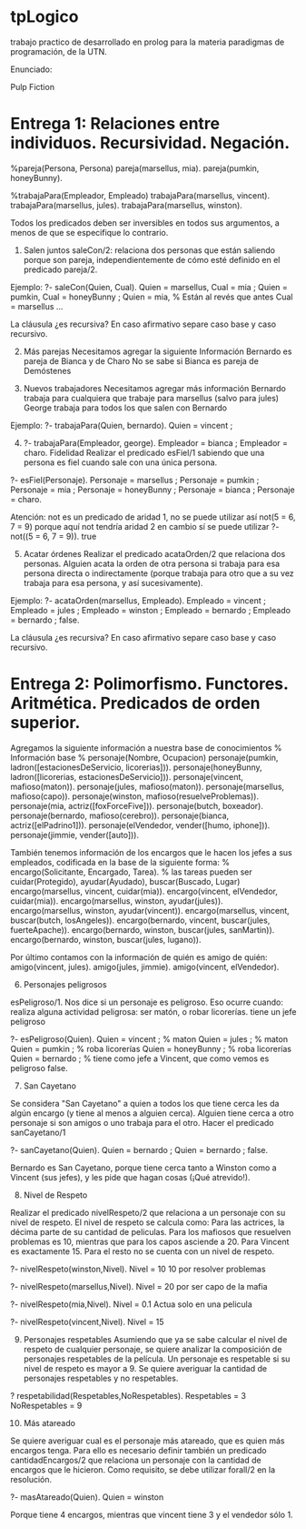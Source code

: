 # tpLogico
trabajo practico de desarrollado en prolog para la materia paradigmas de programación, de la UTN.

Enunciado:

Pulp Fiction
 
# Entrega 1: Relaciones entre individuos. Recursividad. Negación. 
 
%pareja(Persona, Persona)
pareja(marsellus, mia).
pareja(pumkin,    honeyBunny).
 
%trabajaPara(Empleador, Empleado)
trabajaPara(marsellus, vincent).
trabajaPara(marsellus, jules).
trabajaPara(marsellus, winston).
 
Todos los predicados deben ser inversibles en todos sus argumentos, a menos de que se especifique lo contrario.
1) Salen juntos
saleCon/2: relaciona dos personas que están saliendo porque son pareja, independientemente de cómo esté definido en el predicado pareja/2.
 
Ejemplo: 
?- saleCon(Quien, Cual).
Quien = marsellus,
Cual = mia ;
Quien = pumkin,
Cual = honeyBunny ;
Quien = mia, % Están al revés que antes
Cual = marsellus 
... 
 
La cláusula ¿es recursiva? En caso afirmativo separe caso base y caso recursivo.

2) Más parejas
Necesitamos agregar la siguiente Información
Bernardo es pareja de Bianca y de Charo
No se sabe si Bianca es pareja de Demóstenes

3) Nuevos trabajadores
Necesitamos agregar más información
Bernardo trabaja para cualquiera que trabaje para marsellus (salvo para jules) 
George trabaja para todos los que salen con Bernardo
 
Ejemplo: 
?- trabajaPara(Quien, bernardo).
Quien = vincent ;
 
4) ?- trabajaPara(Empleador, george).
Empleador = bianca ;
Empleador = charo.
Fidelidad
Realizar el predicado esFiel/1 sabiendo que una persona es fiel cuando sale con una única persona. 
 
?- esFiel(Personaje).
Personaje = marsellus ;
Personaje = pumkin ;
Personaje = mia ;
Personaje = honeyBunny ;
Personaje = bianca ;
Personaje = charo.
 
Atención: not es un predicado de aridad 1, no se puede utilizar así
not(5 = 6, 7 = 9) porque aquí not tendría aridad 2
en cambio sí se puede utilizar 
?-  not((5 = 6, 7 = 9)).
true

5) Acatar órdenes
Realizar el predicado acataOrden/2 que relaciona dos personas. Alguien acata la orden de otra persona si trabaja para esa persona directa o indirectamente (porque trabaja para otro que a su vez trabaja para esa persona, y así sucesivamente).
 
Ejemplo:
?- acataOrden(marsellus, Empleado).
Empleado = vincent ;
Empleado = jules ;
Empleado = winston ;
Empleado = bernardo ;
Empleado = bernardo ;
false.
 
La cláusula ¿es recursiva? En caso afirmativo separe caso base y caso recursivo.
 
 

 
# Entrega 2: Polimorfismo. Functores. Aritmética. Predicados de orden superior.
 
Agregamos la siguiente información a nuestra base de conocimientos
% Información base
% personaje(Nombre, Ocupacion)
personaje(pumkin,     ladron([estacionesDeServicio, licorerias])).
personaje(honeyBunny, ladron([licorerias, estacionesDeServicio])).
personaje(vincent,    mafioso(maton)).
personaje(jules,      mafioso(maton)).
personaje(marsellus,  mafioso(capo)).
personaje(winston,    mafioso(resuelveProblemas)).
personaje(mia,        actriz([foxForceFive])).
personaje(butch,      boxeador).
personaje(bernardo,   mafioso(cerebro)).
personaje(bianca,     actriz([elPadrino1])).
personaje(elVendedor, vender([humo, iphone])).
personaje(jimmie,     vender([auto])).
 
También tenemos información de los encargos que le hacen los jefes a sus empleados, codificada en la base de la siguiente forma: 
% encargo(Solicitante, Encargado, Tarea). 
% las tareas pueden ser cuidar(Protegido), ayudar(Ayudado), buscar(Buscado, Lugar)
encargo(marsellus, vincent,   cuidar(mia)).
encargo(vincent,  elVendedor, cuidar(mia)).
encargo(marsellus, winston, ayudar(jules)).
encargo(marsellus, winston, ayudar(vincent)).
encargo(marsellus, vincent, buscar(butch, losAngeles)).
encargo(bernardo, vincent, buscar(jules, fuerteApache)).
encargo(bernardo, winston, buscar(jules, sanMartin)).
encargo(bernardo, winston, buscar(jules, lugano)).
 
Por último contamos con la información de quién es amigo de quién:
amigo(vincent, jules).
amigo(jules, jimmie).
amigo(vincent, elVendedor).
 
6) Personajes peligrosos
 
esPeligroso/1. Nos dice si un personaje es peligroso. Eso ocurre cuando:
realiza alguna actividad peligrosa: ser matón, o robar licorerías. 
tiene un jefe peligroso
 
?- esPeligroso(Quien).
Quien = vincent ;    % maton
Quien = jules ;      % maton
Quien = pumkin ;     % roba licorerías
Quien = honeyBunny ; % roba licorerías
Quien = bernardo ;   % tiene como jefe a Vincent, que como vemos es peligroso
false.
 
7) San Cayetano
 
Se considera "San Cayetano" a quien a todos los que tiene cerca les da algún encargo (y tiene al menos a alguien cerca).
Alguien tiene cerca a otro personaje si son amigos o uno trabaja para el otro. 
Hacer el predicado sanCayetano/1
 
?- sanCayetano(Quien).
Quien = bernardo ;
Quien = bernardo ;
false.
 
Bernardo es San Cayetano, porque tiene cerca tanto a Winston como a Vincent (sus jefes), y les pide que hagan cosas (¡Qué atrevido!).
 
8) Nivel de Respeto
 
Realizar el predicado nivelRespeto/2 que relaciona a un personaje con su nivel de respeto.
El nivel de respeto se calcula como:
Para las actrices, la décima parte de su cantidad de peliculas.
Para los mafiosos que resuelven problemas es 10, mientras que para los capos asciende a 20.
Para Vincent es exactamente 15.
Para el resto no se cuenta con un nivel de respeto.
 
?- nivelRespeto(winston,Nivel).
Nivel = 10
10 por resolver problemas 

?- nivelRespeto(marsellus,Nivel).
Nivel = 20
por ser capo de la mafia

?- nivelRespeto(mia,Nivel).
Nivel = 0.1
Actua solo en una pelicula

?- nivelRespeto(vincent,Nivel).
Nivel = 15
 
9) Personajes respetables
Asumiendo que ya se sabe calcular el nivel de respeto de cualquier personaje, se quiere analizar la composición de personajes respetables de la película. Un personaje es respetable si su nivel de respeto es mayor a 9.
Se quiere averiguar la cantidad de personajes respetables y no respetables.
 
? respetabilidad(Respetables,NoRespetables).
Respetables = 3
NoRespetables = 9
 
10) Más atareado
 
Se quiere averiguar cual es el personaje más atareado, que es quien más encargos tenga.
Para ello es necesario definir también un predicado cantidadEncargos/2 que relaciona un personaje con la cantidad de encargos que le hicieron.
Como requisito, se debe utilizar forall/2 en la resolución.
 
?- masAtareado(Quien).
Quien = winston
 
Porque tiene 4 encargos, mientras que vincent tiene 3 y el vendedor sólo 1.
 
